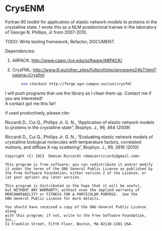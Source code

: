 CrysENM
=======

Fortran 90 toolkit for application of elastic network models to proteins in the crystalline state. 
I wrote this as a NLM postdoctoral trainee in the laboratory of George N. Phillips, Jr from 2007-2010.  

TODO:  Write testing framework, Refactor, DOCUMENT.  

Dependencies: 


1. ARPACK:   http://www.caam.rice.edu/software/ARPACK/
    
2. CrysFML:  http://www.ill.eu/other_sites/fullprof/php/programs24b7.html?pagina=Crysfml
    ```bash
        svn checkout http://forge.epn-campus.eu/svn/crysfml 
    ```

I will push programs that use the library as I clean them up.  Contact me if you are interested!  
A contact got me this far!

if used productively, please cite:

Riccardi D., Cui Q., Phillips Jr. G. N., 
“Application of elastic network models to proteins in the crystalline state”, Biophys. J., 96, 464 (2009)

Riccardi D., Cui Q., Phillips Jr. G. N., 
“Evaluating elastic network models of crystalline biological molecules with temperature factors, correlated motions, and diffuse X-ray scattering”, Biophys. J., 99, 2616 (2010)



    Copyright (C) 2013  Demian Riccardi <demianriccardi@gmail.com>

    This program is free software; you can redistribute it and/or modify
    it under the terms of the GNU General Public License as published by
    the Free Software Foundation; either version 2 of the License, or
    (at your option) any later version.

    This program is distributed in the hope that it will be useful,
    but WITHOUT ANY WARRANTY; without even the implied warranty of
    MERCHANTABILITY or FITNESS FOR A PARTICULAR PURPOSE.  See the
    GNU General Public License for more details.

    You should have received a copy of the GNU General Public License along
    with this program; if not, write to the Free Software Foundation, Inc.,
    51 Franklin Street, Fifth Floor, Boston, MA 02110-1301 USA.
